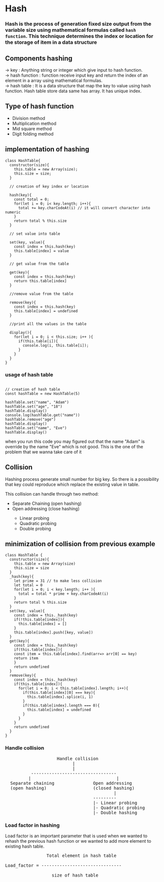 # Hash

### Hash is the process of generation fixed size output from the variable size using mathematical formulas called `hash function`. This technique determines the index or location for the storage of item in a data structure 

## Components hashing

-> key : Anything string or integer which give input to hash function.<br />
-> hash function : function receive input key and return the index of an element in a array using mathematical formulas. <br />
-> hash table : It is a data structure that map the key to value using hash function. Hash table store data same has array. It has unique index.<br />


## Type of hash function 

<ul>
  <li>Division method</li>
  <li>Multiplication method</li>
  <li>Mid square method</li>
  <li>Digit folding method</li>
</ul>

## implementation of hashing

```
class HashTable{
  constructor(size){
    this.table = new Array(size);
    this.size = size;
  }

  // creation of key index or location

  hash(key){
    const total = 0;
    for(let i = 0; i< key.length; i++){
      total += key.charCodeAt(i) // it will convert character into numeric
    }
    return total % this.size
  }

  // set value into table

  set(key, value){
    const index = this.hash(key)
    this.table[index] = value
  }

  // get value from the table

  get(key){
    const index = this.hash(key)
    return this.table[index]
  }

  //remove value from the table

  remove(key){
    const index = this.hash(key)
    this.table[index] = undefined
  }

  //print all the values in the table

  display(){
    for(let i = 0; i < this.size; i++ ){
      if(this.table[i]){
        console.log(i, this.table[i]);
      }
    }
  }
}
```

### usage of hash table

```

// creation of hash table 
const hashTable = new HashTable(5)

hashTable.set("name", "Adam")
hashTable.set("age", "18")
hashTable.display()
console.log(hashTable.get("name"))
hashTable.remove("age")
hashTable.display()
hashTable.set("name", "Eve")
hashTable.display()
```

when you run this code you may figured out that the name "Adam" is override by the name "Eve" which is not good. This is the one of the problem that we wanna take care of it 

## Collision

Hashing process generate small number for big key. So there is a possibility that key could reproduce which replace the existing value in table.

This collision can handle through two method:
<ul>
  <li>Separate Chaining (open hashing)</li>
  <li>Open addressing (close hashing)</li>
  <ul>
    <li>Linear probing</li>
    <li>Quadratic probing</li>
    <li>Double probing</li>
  </ul>
</ul>

## minimization of collision from previous example

```
class HashTable {
  constructor(size){
    this.table = new Array(size)
    this.size = size
  }
  _hash(key){
    let prime = 31 // to make less collision
    let total = 0
    for(let i = 0; i < key.length; i++ ){
      total = total * prime + key.charCodeAt(i)
    }
    return total % this.size
  }
  set(key, value){
    const index = this._hash(key)
    if(!this.table[index]){
      this.table[index] = []
    }
    this.table[index].push([key, value])
  }
  get(key){
    const index = this._hash(key)
    if(this.table[index]){
    const item = this.table[index].find(arr=> arr[0] == key)
    return item
    }
    return undefined 
  }
  remove(key){
    const index = this._hash(key)
    if(this.table[index]){
      for(let i = 0; i < this.table[index].length; i++){
        if(this.table[index][0] === key){
          this.table[index].splice(i, 1)
        }
        if(this.table[index].length === 0){
          this.table[index] = undefined
        }
      }
    }
    return undefined
  }
}
```

### Handle collision

<pre>
                    Handle collision
                          |
                          |
          ---------------------------------
         |                                 |
  Separate chaining               Open addressing
  (open hashing)                  (closed hashing)
                                          |
                                  ---------
                                  |- Linear probing
                                  |- Quadratic probing
                                  |- Double hashing
</pre>

### Load factor in hashing

Load factor is an important parameter that is used when we wanted to rehash the previous hash function or we wanted to add more element to existing hash table. <br />
<pre>
                Total element in hash table <br />
Load_factor = ------------------------------- <br />
                  size of hash table <br />
</pre>